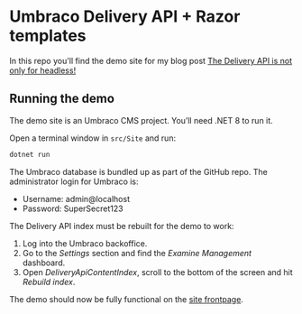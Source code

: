 # Umbraco Delivery API + Razor templates

In this repo you'll find the demo site for my blog post [The Delivery API is not only for headless!](https://kjac.dev/posts/the-delivery-api-is-not-only-for-headless/)

## Running the demo

The demo site is an Umbraco CMS project. You’ll need .NET 8 to run it.

Open a terminal window in `src/Site` and run:

```bash
dotnet run
```

The Umbraco database is bundled up as part of the GitHub repo. The administrator login for Umbraco is:

- Username: admin@localhost
- Password: SuperSecret123

The Delivery API index must be rebuilt for the demo to work:

1. Log into the Umbraco backoffice.
2. Go to the _Settings_ section and find the _Examine Management_ dashboard.
3. Open _DeliveryApiContentIndex_, scroll to the bottom of the screen and hit _Rebuild index_.

The demo should now be fully functional on the [site frontpage](https://localhost:44355/).
